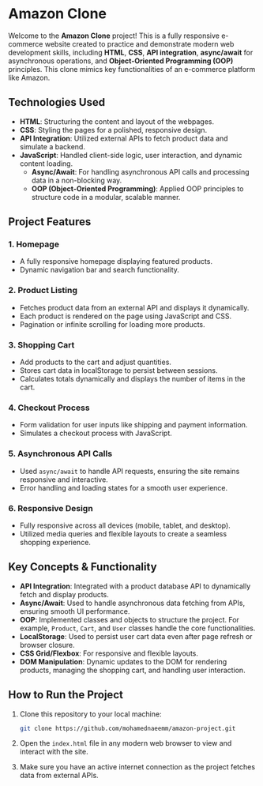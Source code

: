 # Amazon Clone

Welcome to the **Amazon Clone** project! This is a fully responsive e-commerce website created to practice and demonstrate modern web development skills, including **HTML**, **CSS**, **API integration**, **async/await** for asynchronous operations, and **Object-Oriented Programming (OOP)** principles. This clone mimics key functionalities of an e-commerce platform like Amazon.

## Technologies Used

- **HTML**: Structuring the content and layout of the webpages.
- **CSS**: Styling the pages for a polished, responsive design.
- **API Integration**: Utilized external APIs to fetch product data and simulate a backend.
- **JavaScript**: Handled client-side logic, user interaction, and dynamic content loading.
  - **Async/Await**: For handling asynchronous API calls and processing data in a non-blocking way.
  - **OOP (Object-Oriented Programming)**: Applied OOP principles to structure code in a modular, scalable manner.
  
## Project Features

### 1. **Homepage**
- A fully responsive homepage displaying featured products.
- Dynamic navigation bar and search functionality.
  
### 2. **Product Listing**
- Fetches product data from an external API and displays it dynamically.
- Each product is rendered on the page using JavaScript and CSS.
- Pagination or infinite scrolling for loading more products.

### 3. **Shopping Cart**
- Add products to the cart and adjust quantities.
- Stores cart data in localStorage to persist between sessions.
- Calculates totals dynamically and displays the number of items in the cart.

### 4. **Checkout Process**
- Form validation for user inputs like shipping and payment information.
- Simulates a checkout process with JavaScript.

### 5. **Asynchronous API Calls**
- Used `async/await` to handle API requests, ensuring the site remains responsive and interactive.
- Error handling and loading states for a smooth user experience.

### 6. **Responsive Design**
- Fully responsive across all devices (mobile, tablet, and desktop).
- Utilized media queries and flexible layouts to create a seamless shopping experience.

## Key Concepts & Functionality

- **API Integration**: Integrated with a product database API to dynamically fetch and display products.
- **Async/Await**: Used to handle asynchronous data fetching from APIs, ensuring smooth UI performance.
- **OOP**: Implemented classes and objects to structure the project. For example, `Product`, `Cart`, and `User` classes handle the core functionalities.
- **LocalStorage**: Used to persist user cart data even after page refresh or browser closure.
- **CSS Grid/Flexbox**: For responsive and flexible layouts.
- **DOM Manipulation**: Dynamic updates to the DOM for rendering products, managing the shopping cart, and handling user interaction.

## How to Run the Project

1. Clone this repository to your local machine:
   ```bash
   git clone https://github.com/mohamednaeemm/amazon-project.git
   ```

2. Open the `index.html` file in any modern web browser to view and interact with the site.

3. Make sure you have an active internet connection as the project fetches data from external APIs.
